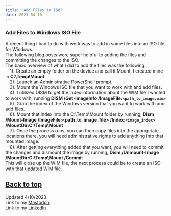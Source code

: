 ```yaml
---
title: "Add Files to ISO"
date: 2023-04-10
---
```

### Add Files to Windows ISO File

A recent thing I had to do with work was to add in some files into an ISO file for Windows.\
The following blog posts were super helpful to adding the files and committing the changes to the ISO.\
The basic overview of what I did to add the files was the following:\
&emsp;1). Create an empty folder on the device and call it Mount, I created mine in <b>C:\Temp\Mount</b> \
&emsp;2). Launch an Administrative PowerShell prompt.\
&emsp;3). Mount the Windows ISO file that you want to work with and add files.\
&emsp;4). I utilized DISM to get the index information about the WIM file I wanted to work with, running <b>DISM /Get-ImageInfo /ImageFile:`<path_to_image.wim>` </b>\
&emsp;5). Grab the index of the Windows version that you want to work with and add files.\
&emsp;6). Mount that index into the C:\Temp\Mount folder by running, <b>Dism /Mount-Image /ImageFile:<path_to_image_file> /Index:`<image_index>` /MountDir:C:\Temp\Mount</b>\
&emsp;7). Once the process runs, you can then copy files into the appropriate locations there, you will need administrative rights to add anything into that mounted image.\
&emsp;8). After getting everything added that you want, you will need to commit the changes and dismount the image by running, <b>Dism /Unmount-Image /MountDir:C:\Temp\Mount /Commit</b>\
This will close up the WIM file, the next process could be to create an ISO with that updated WIM file.

<a href="#top">Back to top</a>
---
Updated 4/10/2023\
Link to my <a rel="me" href="https://tech.lgbt/@NathanHamblin_MI6">Mastodon</a>\
Link to my <a rel="me" href="https://www.linkedin.com/in/nathan-hamblin">LinkedIn</a>